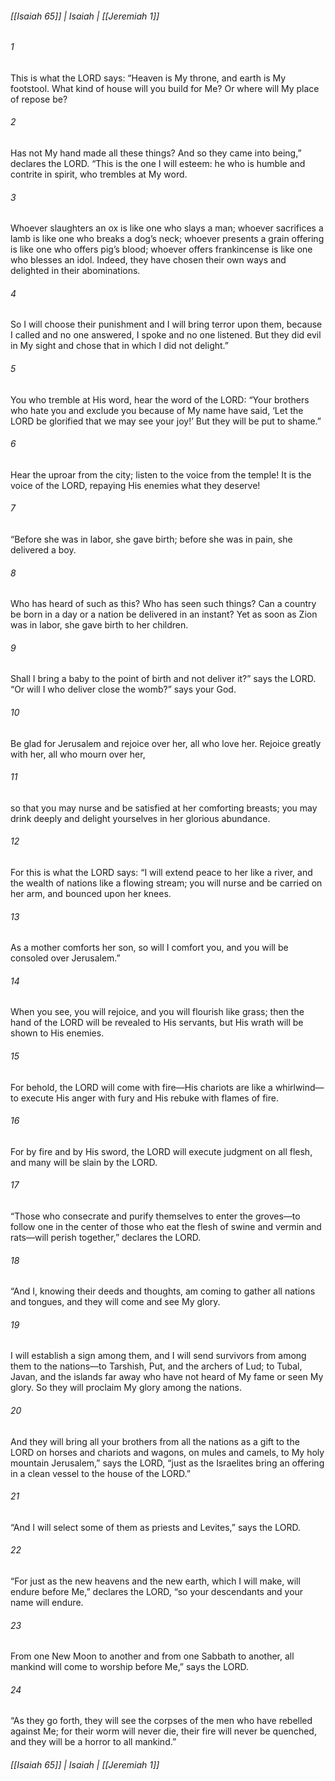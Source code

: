 ###### [[Isaiah 65]] | Isaiah | [[Jeremiah 1]]

###### 1
This is what the LORD says: “Heaven is My throne, and earth is My footstool. What kind of house will you build for Me? Or where will My place of repose be?
###### 2
Has not My hand made all these things? And so they came into being,” declares the LORD. “This is the one I will esteem: he who is humble and contrite in spirit, who trembles at My word.
###### 3
Whoever slaughters an ox is like one who slays a man; whoever sacrifices a lamb is like one who breaks a dog’s neck; whoever presents a grain offering is like one who offers pig’s blood; whoever offers frankincense is like one who blesses an idol. Indeed, they have chosen their own ways and delighted in their abominations.
###### 4
So I will choose their punishment and I will bring terror upon them, because I called and no one answered, I spoke and no one listened. But they did evil in My sight and chose that in which I did not delight.”
###### 5
You who tremble at His word, hear the word of the LORD: “Your brothers who hate you and exclude you because of My name have said, ‘Let the LORD be glorified that we may see your joy!’ But they will be put to shame.”
###### 6
Hear the uproar from the city; listen to the voice from the temple! It is the voice of the LORD, repaying His enemies what they deserve!
###### 7
“Before she was in labor, she gave birth; before she was in pain, she delivered a boy.
###### 8
Who has heard of such as this? Who has seen such things? Can a country be born in a day or a nation be delivered in an instant? Yet as soon as Zion was in labor, she gave birth to her children.
###### 9
Shall I bring a baby to the point of birth and not deliver it?” says the LORD. “Or will I who deliver close the womb?” says your God.
###### 10
Be glad for Jerusalem and rejoice over her, all who love her. Rejoice greatly with her, all who mourn over her,
###### 11
so that you may nurse and be satisfied at her comforting breasts; you may drink deeply and delight yourselves in her glorious abundance.
###### 12
For this is what the LORD says: “I will extend peace to her like a river, and the wealth of nations like a flowing stream; you will nurse and be carried on her arm, and bounced upon her knees.
###### 13
As a mother comforts her son, so will I comfort you, and you will be consoled over Jerusalem.”
###### 14
When you see, you will rejoice, and you will flourish like grass; then the hand of the LORD will be revealed to His servants, but His wrath will be shown to His enemies.
###### 15
For behold, the LORD will come with fire—His chariots are like a whirlwind—to execute His anger with fury and His rebuke with flames of fire.
###### 16
For by fire and by His sword, the LORD will execute judgment on all flesh, and many will be slain by the LORD.
###### 17
“Those who consecrate and purify themselves to enter the groves—to follow one in the center of those who eat the flesh of swine and vermin and rats—will perish together,” declares the LORD.
###### 18
“And I, knowing their deeds and thoughts, am coming to gather all nations and tongues, and they will come and see My glory.
###### 19
I will establish a sign among them, and I will send survivors from among them to the nations—to Tarshish, Put, and the archers of Lud; to Tubal, Javan, and the islands far away who have not heard of My fame or seen My glory. So they will proclaim My glory among the nations.
###### 20
And they will bring all your brothers from all the nations as a gift to the LORD on horses and chariots and wagons, on mules and camels, to My holy mountain Jerusalem,” says the LORD, “just as the Israelites bring an offering in a clean vessel to the house of the LORD.”
###### 21
“And I will select some of them as priests and Levites,” says the LORD.
###### 22
“For just as the new heavens and the new earth, which I will make, will endure before Me,” declares the LORD, “so your descendants and your name will endure.
###### 23
From one New Moon to another and from one Sabbath to another, all mankind will come to worship before Me,” says the LORD.
###### 24
“As they go forth, they will see the corpses of the men who have rebelled against Me; for their worm will never die, their fire will never be quenched, and they will be a horror to all mankind.”

###### [[Isaiah 65]] | Isaiah | [[Jeremiah 1]]
